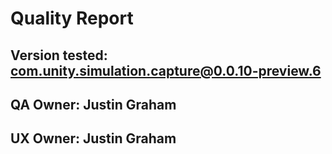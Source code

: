 # Quality Report

## Version tested: com.unity.simulation.capture@0.0.10-preview.6

## QA Owner: Justin Graham
## UX Owner: Justin Graham
